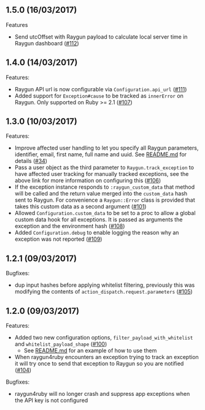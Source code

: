 ## 1.5.0 (16/03/2017)

Features
  - Send utcOffset with Raygun payload to calculate local server time in Raygun dashboard ([#112](https://github.com/MindscapeHQ/raygun4ruby/pull/112))

## 1.4.0 (14/03/2017)

Features:
  - Raygun API url is now configurable via `Configuration.api_url` ([#111](https://github.com/MindscapeHQ/raygun4ruby/pull/111))
  - Added support for `Exception#cause` to be tracked as `innerError` on Raygun. Only supported on Ruby >= 2.1 ([#107](https://github.com/MindscapeHQ/raygun4ruby/pull/107))

## 1.3.0 (10/03/2017)

Features:
  - Improve affected user handling to let you specify all Raygun parameters, identifier, email, first name, full name and uuid. See [README.md](https://github.com/MindscapeHQ/raygun4ruby#affected-user-tracking) for details ([#34](https://github.com/MindscapeHQ/raygun4ruby/pull/34))
  - Pass a user object as the third parameter to `Raygun.track_exception` to have affected user tracking for manually tracked exceptions, see the above link for more information on configuring this ([#106](https://github.com/MindscapeHQ/raygun4ruby/pull/106))
  - If the exception instance responds to `:raygun_custom_data` that method will be called and the return value merged into the `custom_data` hash sent to Raygun. For convenience a `Raygun::Error` class is provided that takes this custom data as a second argument ([#101](https://github.com/MindscapeHQ/raygun4ruby/pull/101))
  - Allowed `Configuration.custom_data` to be set to a proc to allow a global custom data hook for all exceptions. It is passed as arguments the exception and the environment hash ([#108](https://github.com/MindscapeHQ/raygun4ruby/pull/108))
  - Added `Configuration.debug` to enable logging the reason why an exception was not reported ([#109](https://github.com/MindscapeHQ/raygun4ruby/pull/109))

## 1.2.1 (09/03/2017)

Bugfixes:
  - dup input hashes before applying whitelist filtering, previously this was modifying the contents of `action_dispatch.request.parameters` ([#105](https://github.com/MindscapeHQ/raygun4ruby/pull/105))

## 1.2.0 (09/03/2017)

Features:
  - Added two new configuration options, `filter_payload_with_whitelist` and `whitelist_payload_shape` ([#100](https://github.com/MindscapeHQ/raygun4ruby/pull/100))
    - See [README.md](https://github.com/MindscapeHQ/raygun4ruby#filtering-the-payload-by-whitelist) for an example of how to use them
  - When raygun4ruby encounters an exception trying to track an exception it will try once to send that exception to Raygun so you are notified ([#104](https://github.com/MindscapeHQ/raygun4ruby/pull/104))

Bugfixes:
  - raygun4ruby will no longer crash and suppress app exceptions when the API key is not configured
